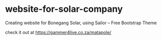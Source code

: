# website-for-solar-company
Creating website for Bonegang Solar, using Sailor – Free Bootstrap Theme

check it out at https://gammer4live.co.za/matapole/
